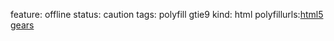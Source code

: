 feature: offline
status: caution
tags: polyfill gtie9
kind: html
polyfillurls:[html5 gears](http://code.google.com/p/html5-gears/)

